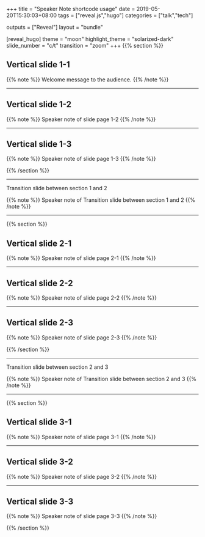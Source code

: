 +++
title =  "Speaker Note shortcode usage"
date = 2019-05-20T15:30:03+08:00
tags = ["reveal.js","hugo"]
categories = ["talk","tech"]

outputs = ["Reveal"]
layout = "bundle"

[reveal_hugo]
theme = "moon"
highlight_theme = "solarized-dark"
slide_number = "c/t"
transition = "zoom"
+++
{{% section %}}

## Vertical slide 1-1
{{% note %}}
Welcome message to the audience.
{{% /note %}}

---

## Vertical slide 1-2

{{% note %}}
Speaker note of slide page 1-2 
{{% /note %}}

---

## Vertical slide 1-3

{{% note %}}
Speaker note of slide page 1-3 
{{% /note %}}

{{% /section %}}

---

Transition slide between section 1 and 2

{{% note %}}
Speaker note of Transition slide between section 1 and 2
{{% /note %}}

---

{{% section %}}

## Vertical slide 2-1

{{% note %}}
Speaker note of slide page 2-1
{{% /note %}}

---

## Vertical slide 2-2

{{% note %}}
Speaker note of slide page 2-2
{{% /note %}}

---

## Vertical slide 2-3

{{% note %}}
Speaker note of slide page 2-3
{{% /note %}}

{{% /section %}}

---

Transition slide between section 2 and 3

{{% note %}}
Speaker note of Transition slide between section 2 and 3
{{% /note %}}

---

{{% section %}}

## Vertical slide 3-1

{{% note %}}
Speaker note of slide page 3-1
{{% /note %}}

---

## Vertical slide 3-2

{{% note %}}
Speaker note of slide page 3-2
{{% /note %}}

---

## Vertical slide 3-3

{{% note %}}
Speaker note of slide page 3-3
{{% /note %}}

{{% /section %}}
